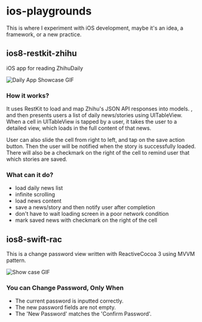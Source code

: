 # ios-playgrounds

This is where I experiment with iOS development, maybe it's an idea, a
framework, or a new practice.

## ios8-restkit-zhihu

iOS app for reading ZhihuDaily

![Daily App Showcase GIF](https://dl.dropboxusercontent.com/u/212792226/zhihu-daily-v1-take-3.gif)

### How it works?

It uses RestKit to load and map Zhihu's JSON API responses into models.
, and then presents users a list of daily news/stories using UITableView.
When a cell in UITableView is tapped by a user, it takes the user to a detailed view,
which loads in the full content of that news.

User can also slide the cell from right to left, and tap on the save action button.
Then the user will be notified when the story is successfully loaded.
There will also be a checkmark on the right of the cell to remind user that
which stories are saved.

### What can it do?

* load daily news list
* infinite scrolling
* load news content
* save a news/story and then notify user after completion
* don't have to wait loading screen in a poor network condition
* mark saved news with checkmark on the right of the cell

## ios8-swift-rac #

This is a change password view written with ReactiveCocoa 3 using MVVM pattern.

![Show case GIF](https://dl.dropboxusercontent.com/u/212792226/ios8-swift-rac-take-2.gif)

### You can Change Password, Only When

* The current password is inputted correctly.
* The new password fields are not empty.
* The 'New Password' matches the 'Confirm Password'.
